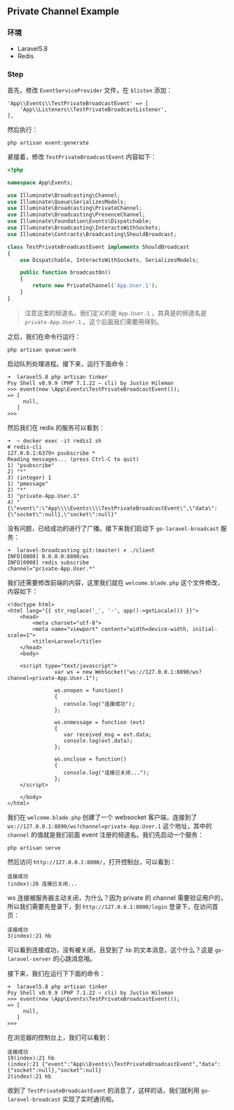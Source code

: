 
## Private Channel Example

### 环境

+ Laravel5.8
+ Redis

### Step

首先，修改 `EventServiceProvider` 文件，在 `$listen` 添加：

```
'App\\Events\\TestPrivateBroadcastEvent' => [
    'App\\Listeners\\TestPrivateBroadcastListener',
],
```

然后执行：

```
php artisan event:generate
```

紧接着，修改 `TestPrivateBroadcastEvent` 内容如下：

```php
<?php

namespace App\Events;

use Illuminate\Broadcasting\Channel;
use Illuminate\Queue\SerializesModels;
use Illuminate\Broadcasting\PrivateChannel;
use Illuminate\Broadcasting\PresenceChannel;
use Illuminate\Foundation\Events\Dispatchable;
use Illuminate\Broadcasting\InteractsWithSockets;
use Illuminate\Contracts\Broadcasting\ShouldBroadcast;

class TestPrivateBroadcastEvent implements ShouldBroadcast
{
    use Dispatchable, InteractsWithSockets, SerializesModels;

    public function broadcastOn()
    {
        return new PrivateChannel('App.User.1');
    }
}
```

> 注意这里的频道名，我们定义的是 `App.User.1` ，其真是的频道名是 `private-App.User.1` 。这个后面我们需要用得到。

之后，我们在命令行运行：

```
php artisan queue:work
```

启动队列处理进程。接下来，运行下面命令：

```
➜  laravel5.8 php artisan tinker
Psy Shell v0.9.9 (PHP 7.1.22 — cli) by Justin Hileman
>>> event(new \App\Events\TestPrivateBroadcastEvent());
=> [
     null,
   ]
>>>
```

然后我们在 redis 的服务可以看到：

```
➜  ~ docker exec -it redis1 sh
# redis-cli
127.0.0.1:6379> psubscribe *
Reading messages... (press Ctrl-C to quit)
1) "psubscribe"
2) "*"
3) (integer) 1
1) "pmessage"
2) "*"
3) "private-App.User.1"
4) "{\"event\":\"App\\\\Events\\\\TestPrivateBroadcastEvent\",\"data\":{\"socket\":null},\"socket\":null}"
```

没有问题，已经成功的进行了广播。接下来我们启动下 `go-laravel-broadcast` 服务：

```
➜  laravel-broadcasting git:(master) ✗ ./client
INFO[0000] 0.0.0.0:8890/ws
INFO[0000] redis subscribe                               channel="private-App.User.*"
```

我们还需要修改前端的内容，这里我们就在 `welcome.blade.php` 这个文件修改，内容如下：

```
<!doctype html>
<html lang="{{ str_replace('_', '-', app()->getLocale()) }}">
    <head>
        <meta charset="utf-8">
        <meta name="viewport" content="width=device-width, initial-scale=1">
        <title>Laravel</title>
    </head>
    <body>

    <script type="text/javascript">
               var ws = new WebSocket("ws://127.0.0.1:8890/ws?channel=private-App.User.1");

               ws.onopen = function()
               {
                  console.log("连接成功");
               };

               ws.onmessage = function (evt)
               {
                  var received_msg = evt.data;
                  console.log(evt.data);
               };

               ws.onclose = function()
               {
                  console.log("连接已关闭...");
               };
    </script>

    </body>
</html>
```

我们在 `welcome.blade.php` 创建了一个 websocket 客户端，连接到了 `ws://127.0.0.1:8890/ws?channel=private-App.User.1` 这个地址，其中的
`channel` 的值就是我们前面 event 注册的频道名。我们先启动一个服务：

```
php artisan serve
```

然后访问 `http://127.0.0.1:8000/`，打开控制台，可以看到：

```
连接成功
(index):26 连接已关闭...
```

ws 连接被服务器主动关闭，为什么？因为 private 的 channel 需要验证用户的，所以我们需要先登录下，到 `http://127.0.0.1:8000/login` 登录下，在访问首页：

```
连接成功
3(index):21 hb
```

可以看到连接成功，没有被关闭，且受到了 `hb` 的文本消息，这个什么？这是 `go-laravel-server` 的心跳消息哦。

接下来，我们在运行下下面的命令：

```
➜  laravel5.8 php artisan tinker
Psy Shell v0.9.9 (PHP 7.1.22 — cli) by Justin Hileman
>>> event(new \App\Events\TestPrivateBroadcastEvent());
=> [
     null,
   ]
>>>
```

在浏览器的控制台上，我们可以看到：

```
连接成功
19(index):21 hb
(index):21 {"event":"App\\Events\\TestPrivateBroadcastEvent","data":{"socket":null},"socket":null}
2(index):21 hb
```

收到了 `TestPrivateBroadcastEvent` 的消息了，这样的话，我们就利用 `go-laravel-broadcast` 实现了实时通讯啦。